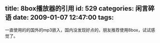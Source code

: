 title: 8box播放器的引用
id: 529
categories: 闲言碎语
date: 2009-01-07 12:47:00
tags:
---

一直使用的的国外的mp3嵌入，国内没发现好点的，朋友推荐使用8box，试试感觉了。
</br>
